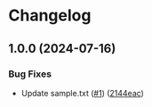 # Changelog

## 1.0.0 (2024-07-16)


### Bug Fixes

* Update sample.txt ([#1](https://github.com/victor-wang-anz/sample/issues/1)) ([2144eac](https://github.com/victor-wang-anz/sample/commit/2144eac82fa1b921813624e61dad3c0208f7cae1))
